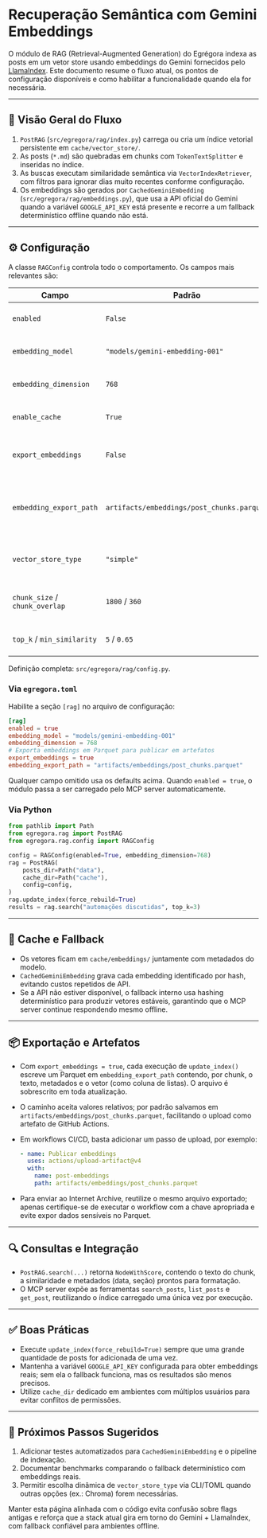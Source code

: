 # Recuperação Semântica com Gemini Embeddings

O módulo de RAG (Retrieval-Augmented Generation) do Egrégora indexa as
posts em um vetor store usando embeddings do Gemini fornecidos pelo
[LlamaIndex](https://www.llamaindex.ai/). Este documento resume o fluxo atual,
os pontos de configuração disponíveis e como habilitar a funcionalidade quando
ela for necessária.

---

## 🧠 Visão Geral do Fluxo

1. `PostRAG` (`src/egregora/rag/index.py`) carrega ou cria um índice
   vetorial persistente em `cache/vector_store/`.
2. As posts (`*.md`) são quebradas em chunks com `TokenTextSplitter` e
   inseridas no índice.
3. As buscas executam similaridade semântica via `VectorIndexRetriever`, com
   filtros para ignorar dias muito recentes conforme configuração.
4. Os embeddings são gerados por `CachedGeminiEmbedding`
   (`src/egregora/rag/embeddings.py`), que usa a API oficial do Gemini quando a
   variável `GOOGLE_API_KEY` está presente e recorre a um fallback determinístico
   offline quando não está.

---

## ⚙️ Configuração

A classe `RAGConfig` controla todo o comportamento. Os campos mais relevantes
são:

| Campo                   | Padrão                    | Descrição |
|-------------------------|---------------------------|-----------|
| `enabled`               | `False`                   | Ativa o uso do RAG no pipeline ou MCP server. |
| `embedding_model`       | `"models/gemini-embedding-001"` | Modelo usado para gerar embeddings. |
| `embedding_dimension`   | `768`                     | Dimensão dos vetores retornados. |
| `enable_cache`          | `True`                    | Persiste vetores em `cache/embeddings/`. |
| `export_embeddings`     | `False`                   | Gera um arquivo Parquet com todos os chunks indexados. |
| `embedding_export_path` | `artifacts/embeddings/post_chunks.parquet` | Caminho padrão do Parquet exportado (respeita caminhos relativos). |
| `vector_store_type`     | `"simple"`               | Usa `SimpleVectorStore` (in-memory + persistência local). |
| `chunk_size` / `chunk_overlap` | `1800` / `360`     | Tamanho e overlap dos trechos gerados pelo splitter. |
| `top_k` / `min_similarity`     | `5` / `0.65`        | Ajustes padrão para consultas semânticas. |

Definição completa: `src/egregora/rag/config.py`.

### Via `egregora.toml`

Habilite a seção `[rag]` no arquivo de configuração:

```toml
[rag]
enabled = true
embedding_model = "models/gemini-embedding-001"
embedding_dimension = 768
# Exporta embeddings em Parquet para publicar em artefatos
export_embeddings = true
embedding_export_path = "artifacts/embeddings/post_chunks.parquet"
```

Qualquer campo omitido usa os defaults acima. Quando `enabled = true`, o módulo
passa a ser carregado pelo MCP server automaticamente.

### Via Python

```python
from pathlib import Path
from egregora.rag import PostRAG
from egregora.rag.config import RAGConfig

config = RAGConfig(enabled=True, embedding_dimension=768)
rag = PostRAG(
    posts_dir=Path("data"),
    cache_dir=Path("cache"),
    config=config,
)
rag.update_index(force_rebuild=True)
results = rag.search("automações discutidas", top_k=3)
```

---

## 💾 Cache e Fallback

- Os vetores ficam em `cache/embeddings/` juntamente com metadados do modelo.
- `CachedGeminiEmbedding` grava cada embedding identificado por hash, evitando
  custos repetidos de API.
- Se a API não estiver disponível, o fallback interno usa hashing determinístico
  para produzir vetores estáveis, garantindo que o MCP server continue
  respondendo mesmo offline.

---

## 📦 Exportação e Artefatos

- Com `export_embeddings = true`, cada execução de `update_index()` escreve um
  Parquet em `embedding_export_path` contendo, por chunk, o texto, metadados e o
  vetor (como coluna de listas). O arquivo é sobrescrito em toda atualização.
- O caminho aceita valores relativos; por padrão salvamos em
  `artifacts/embeddings/post_chunks.parquet`, facilitando o upload como
  artefato de GitHub Actions.
- Em workflows CI/CD, basta adicionar um passo de upload, por exemplo:

  ```yaml
  - name: Publicar embeddings
    uses: actions/upload-artifact@v4
    with:
      name: post-embeddings
      path: artifacts/embeddings/post_chunks.parquet
  ```

- Para enviar ao Internet Archive, reutilize o mesmo arquivo exportado; apenas
  certifique-se de executar o workflow com a chave apropriada e evite expor
  dados sensíveis no Parquet.

---

## 🔍 Consultas e Integração

- `PostRAG.search(...)` retorna `NodeWithScore`, contendo o texto do chunk,
  a similaridade e metadados (data, seção) prontos para formatação.
- O MCP server expõe as ferramentas `search_posts`, `list_posts` e
  `get_post`, reutilizando o índice carregado uma única vez por execução.


---

## ✅ Boas Práticas

- Execute `update_index(force_rebuild=True)` sempre que uma grande quantidade de
  posts for adicionada de uma vez.
- Mantenha a variável `GOOGLE_API_KEY` configurada para obter embeddings reais;
  sem ela o fallback funciona, mas os resultados são menos precisos.
- Utilize `cache_dir` dedicado em ambientes com múltiplos usuários para evitar
  conflitos de permissões.

---

## 🚀 Próximos Passos Sugeridos

1. Adicionar testes automatizados para `CachedGeminiEmbedding` e o pipeline de
   indexação.
2. Documentar benchmarks comparando o fallback determinístico com embeddings
   reais.
3. Permitir escolha dinâmica de `vector_store_type` via CLI/TOML quando outras
   opções (ex.: Chroma) forem necessárias.

Manter esta página alinhada com o código evita confusão sobre flags antigas e
reforça que a stack atual gira em torno do Gemini + LlamaIndex, com fallback
confiável para ambientes offline.
